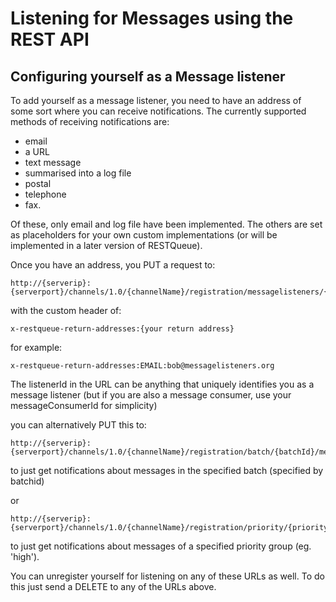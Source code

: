 # Listening for Messages using the REST API #
## Configuring yourself as a Message listener ##

To add yourself as a message listener, you need to have an address of some sort where you can receive notifications. The currently supported methods of receiving notifications are:

  * email
  * a URL
  * text message
  * summarised into a log file
  * postal
  * telephone
  * fax.

Of these, only email and log file have been implemented. The others are set as placeholders for your own custom implementations (or will be implemented in a later version of RESTQueue).

Once you have an address, you PUT a request to:

```
http://{serverip}:{serverport}/channels/1.0/{channelName}/registration/messagelisteners/{listenerId}
```

with the custom header of:

```
x-restqueue-return-addresses:{your return address}
```
for example:
```
x-restqueue-return-addresses:EMAIL:bob@messagelisteners.org
```

The listenerId in the URL can be anything that uniquely identifies you as a message listener (but if you are also a message consumer, use your messageConsumerId for simplicity)

you can alternatively PUT this to:

```
http://{serverip}:{serverport}/channels/1.0/{channelName}/registration/batch/{batchId}/messagelisteners/{listenerId}
```

to just get notifications about messages in the specified batch (specified by batchid)

or

```
http://{serverip}:{serverport}/channels/1.0/{channelName}/registration/priority/{priorityId}/messagelisteners/{listenerId}
```

to just get notifications about messages of a specified priority group (eg. 'high').

You can unregister yourself for listening on any of these URLs as well. To do this just send a DELETE to any of the URLs above.